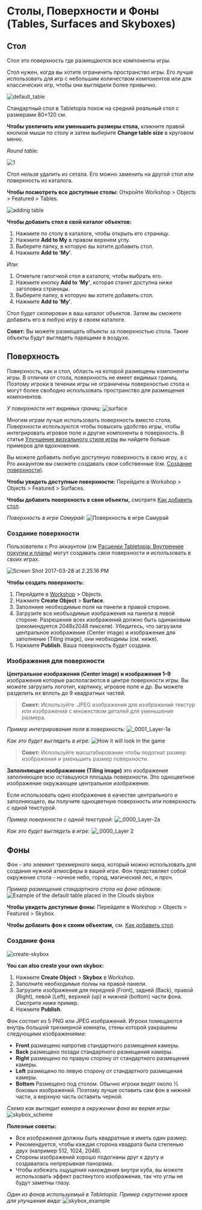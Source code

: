 # Столы, Поверхности и Фоны (Tables, Surfaces and Skyboxes)

## Стол

Стол это поверхность где размещаются все компоненты игры.

Стол нужен, когда вы хотите ограничить пространство игры. Его лучше использовать для игр с небольшим количеством компонентов или для классических игр, чтобы они выглядили более привычно.

![default_table](http://help.tabletopia.com/wp-content/uploads/2015/06/default_table.png)

Стандартный стол в Tabletopia похож на средний реальный стол с размерами 80&#215;120 см.

**Чтобы увеличить или уменьшить размеры стола,** кликните правой кнопкой мыши по столу и затем выберите **Change table size** в круговом меню.

*Round table:*

![1](http://help.tabletopia.com/wp-content/uploads/2015/06/112.png)

Стол нельзя удалить из сетапа. Его можно заменить на другой стол или поверхность из каталога.

**Чтобы посмотреть все доступные столы:** Откройте Workshop &gt; Objects &gt; Featured &gt; Tables.

<a id="add-table"></a>
![adding table](http://help.tabletopia.com/wp-content/uploads/2017/01/adding-table.png)

**Чтобы добавить стол в свой каталог объектов:**

1. Нажмите по столу в каталоге, чтобы открыть его страницу.
2. Нажмите **Add to My** в правом верхнем углу.
3. Выберите папку, в которую вы хотите добавить стол.
4. Нажмите **Add to &#8216;My&#8217;**.

*Или:*

1. Отметьте галогчкой стол в каталоге, чтобы выбрать его.
2. Нажмите кнопку **Add to &#8216;My&#8217;**, которая станет доступна ниже заголовка страницы.
3. Выберите папку, в которую вы хотите добавить стол.
4. Нажмите **Add to &#8216;My&#8217;**.

Стол будет скопирован в ваш каталог объектов. Затем вы сможете добавить его в любую игру в своем каталоге.

**Совет:** Вы можете размещать объекты за поверхностью стола. Такие объекты будут выглядеть парящими в воздухе.

## Поверхность

Поверхность, как и стол, область на которой размещены компоненты игры. В отличии от стола, поверхность не имеет видимых границ. Поэтому игроки в течении игры не ограничены поверхностью стола и могут более свободно использовать пространство для размещения компонентов.

*У поверхности нет видимых границ:*
![surface](http://help.tabletopia.com/wp-content/uploads/2015/06/surface.png)

Многим играм лучше использовать поверхность вместо стола. Поверхности используются чтобы повысить удобство игры, чтобы интегрировать игровое поле и другие компоненты в поверхность. В статье [Улучшение визуального стиля игры](../enhance/visual-design-guide.md) вы найдете больше примеров для вдохновения.

Вы можете добавить любую доступную поверхность в свою игру, а с Pro аккаунтом вы сможете создавать свои собственные (см. [Создание поверхности](#create-surface)).

**Чтобы увидеть доступные поверхности:** Перейдите в Workshop &gt; Objects &gt; Featured &gt; Surfaces.

**Чтобы добавить поверхность в свои объекты,** смотрите [Как добавить стол](#add-table).

*Поверхность в игре Самурай:*
![Поверхность в игре Самурай](http://help.tabletopia.com/wp-content/uploads/2015/06/310.png)

<a id="create-surface"></a>

### Создание поверхности

Пользователи с Pro аккаунтом (см [Расценки Tabletopia: Внутренние покупки и планы](http://help.tabletopia.com/knowledge-base/tabletopia-plans/)) могут создавать свои поверхности и использовать в своих играх.

![Screen Shot 2017-03-28 at 2.25.16 PM](http://help.tabletopia.com/wp-content/uploads/2017/03/Screen-Shot-2017-03-28-at-2.25.16-PM.png)

**Чтобы создать поверхность:**

1. Перейдите в [Workshop](https://tabletopia.com/workshop) &gt; Objects.
2. Нажмите **Create Object** &gt; **Surface**.
3. Заполниие необходимые поля на панели в правой стороне.
4. Загрузите все необъодимые изображения на панели в левой стороне. Разрешение всех изображений должно быть одинаковым (рекомендуется 2048х2048 пикселя). Убедитесь, что загрузили центральное изображение (Center image) и изображение для заполнение (Tiling image), они необходимы (см. ниже).
5. Нажмите **Publish**. Ваша поверхность будет создана.

### Изображения для поверхности

**Центральное изображения (Center image) и изображения 1–9** изображения которые располагаются в центре поверхности игры. Вы можете загрузить логотип, картинку, игровое поле и др. Вы можете разделить их вплоть до 9 квадратных частей.

> **Совет:** Используйте .JPEG изображения для изображений текстур или изображений с множеством деталей для уменьшения размера.

*Пример интегрирования поля в поверхность:*
![_0001_Layer-1a](http://help.tabletopia.com/wp-content/uploads/2017/03/0001_Layer-1a.jpg)

*Как это будет выглядеть в игре:*
![How it will look in the game](http://help.tabletopia.com/wp-content/uploads/2017/03/0001_Layer-1.jpg)

> **Совет:** Используйте масштабирование чтобы подогнат размер изображения и уменьшить размер поверхности.

**Заполняющее изображиениe (Tiling image)** это изображение заполняющее всю оставшуюся площадь поверхности. Это одноцветное изображение окружающее центральное изображение.

Если использовать одно изображение в качестве  центрального и заполняющего, вы получите одноцветную поверхность или поверхность с одной текстурой.

*Пример поверхности с одной текстурой:*
![_0000_Layer-2a](http://help.tabletopia.com/wp-content/uploads/2017/03/0000_Layer-2a.jpg)

*Как это будет выглядеть в игре:*
![_0000_Layer 2](http://help.tabletopia.com/wp-content/uploads/2017/03/0000_Layer-2.jpg)

## Фоны

Фон - это элемент трехмерного мира, который можно использовать для создания нужной атмосферы в вашей игре. Фон представляет собой окружение стола - ночное небо, город, магический лес, и проч.

*Пример размещения стандартного стола на фоне облаков:*
![Example of the default table placed in the Clouds skybox](http://help.tabletopia.com/wp-content/uploads/2015/06/11.png)

**Чтобы увидеть доступные фоны:** Перейдите в Workshop &gt; Objects &gt; Featured &gt; Skybox.

**Чтобы добавить фон к своим объектам,** см. [Как добавить стол](#add-table).

### Создание фона

![create-skybox](http://help.tabletopia.com/wp-content/uploads/2017/01/create-skybox.png)

**You can also create your own skybox:**

1. Нажмите **Create Object** &gt; **Skybox** в Workshop.
2. Заполните необходимые полны на правой панели.
3. Загрузите изображения для передней (Front), задней (Back), правой (Right), левой (Left), верхней (up) и нижней (bottom) части фона. Смотрите ниже пример.
4. Нажмите **Publish**.

Фон состоит из 5 PNG или JPEG изображений. Игроки помещаются внутрь большой трехмерной комнаты, стены которой уакрашены следующими изображениями:

* **Front** размещено напротив стандартного размещения камеры.
* **Back** размещено позади стандартного размещения камеры.
* **Right** размещено по правую сторону от стандартного размещения камеры.
* **Left** размещено по левую сторону от стандартного размещения камеры.
* **Bottom** Размещено под столом.
Обычно игроки видят около ½ боковых изображений. Поэтому лучше оставить сам фон в нижней части, а верхную часть оставить черной.

*Схема как выглядит камера в окружении фона во вермя игры:*
![skybox_scheme](http://help.tabletopia.com/wp-content/uploads/2015/06/skybox_scheme.png)

**Полезные советы:**

* Все изображения должны быть квадратные и иметь один размер.
* Рекомендуется, чтобы каждая сторона квадрата была степенью двух (например 512, 1024, 2048).
* Стороны изображений хорошо подогнаны друг к другу и создавалась непрерывная панорама.
* Чтобы избежать ощущения нахождения внутри куба, вы можете использовать эффект растянутого изображения, так что углы не будут заметны глазу.

*Один из фонов используемый в Tabletopia. Пример скругления краев для улучшения вида:*
![skybox_example](http://help.tabletopia.com/wp-content/uploads/2015/06/skybox_example.png)